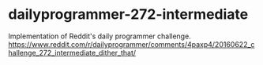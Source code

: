 # dailyprogrammer-272-intermediate
Implementation of Reddit's daily programmer challenge. https://www.reddit.com/r/dailyprogrammer/comments/4paxp4/20160622_challenge_272_intermediate_dither_that/
